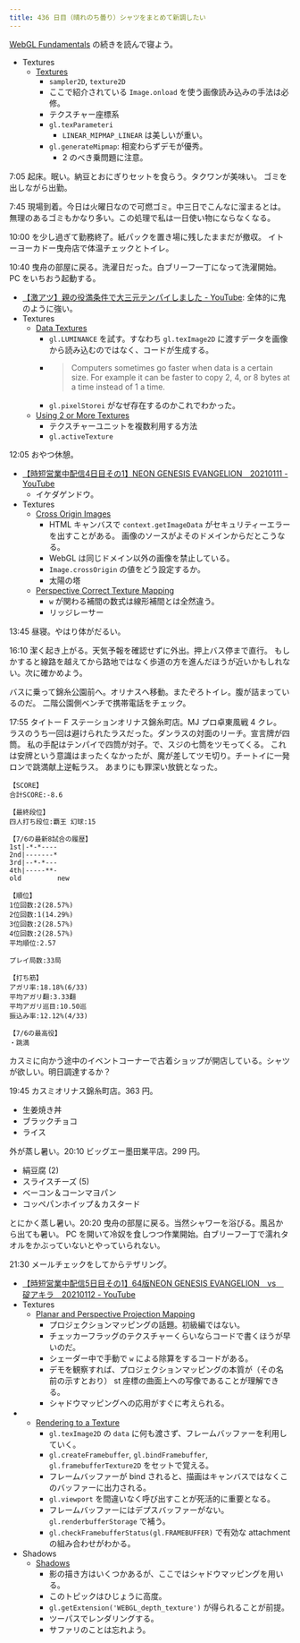```yaml
---
title: 436 日目（晴れのち曇り）シャツをまとめて新調したい
---
```


[WebGL Fundamentals] の続きを読んで寝よう。

* Textures
  * [Textures](https://webglfundamentals.org/webgl/lessons/webgl-3d-textures.html)
    * `sampler2D`, `texture2D`
    * ここで紹介されている `Image.onload` を使う画像読み込みの手法は必修。
    * テクスチャー座標系
    * `gl.texParameteri`
      * `LINEAR_MIPMAP_LINEAR` は美しいが重い。
    * `gl.generateMipmap`: 相変わらずデモが優秀。
      * 2 のべき乗問題に注意。

7:05 起床。眠い。納豆とおにぎりセットを食らう。タクワンが美味い。
ゴミを出しながら出勤。

7:45 現場到着。今日は火曜日なので可燃ゴミ。中三日でこんなに溜まるとは。
無理のあるゴミもかなり多い。この処理で私は一日使い物にならなくなる。

10:00 を少し過ぎて勤務終了。紙パックを置き場に残したままだが撤収。
イトーヨーカドー曳舟店で体温チェックとトイレ。

10:40 曳舟の部屋に戻る。洗濯日だった。白ブリーフ一丁になって洗濯開始。
PC をいちおう起動する。

* [【激アツ】親の役満条件で大三元テンパイしました - YouTube](https://www.youtube.com/watch?v=3Ajj0SjBG8E):
  全体的に鬼のように強い。
* Textures
  * [Data Textures](https://webglfundamentals.org/webgl/lessons/webgl-data-textures.html)
    * `gl.LUMINANCE` を試す。すなわち `gl.texImage2D` に渡すデータを画像から読み込むのではなく、コードが生成する。
    * > Computers sometimes go faster when data is a certain size. For example it can be faster to copy 2, 4, or 8 bytes at a time instead of 1 a time.
    * `gl.pixelStorei` がなぜ存在するのかこれでわかった。
  * [Using 2 or More Textures](https://webglfundamentals.org/webgl/lessons/webgl-2-textures.html)
    * テクスチャーユニットを複数利用する方法
    * `gl.activeTexture`

12:05 おやつ休憩。

* [【時短営業中配信4日目その1】NEON GENESIS EVANGELION　20210111 - YouTube](https://www.youtube.com/watch?v=8k7A19943iU)
  * イケダゲンドウ。
* Textures
  * [Cross Origin Images](https://webglfundamentals.org/webgl/lessons/webgl-cors-permission.html)
    * HTML キャンバスで `context.getImageData` がセキュリティーエラーを出すことがある。
      画像のソースがよそのドメインからだとこうなる。
    * WebGL は同じドメイン以外の画像を禁止している。
    * `Image.crossOrigin` の値をどう設定するか。
    * 太陽の塔
  * [Perspective Correct Texture Mapping](https://webglfundamentals.org/webgl/lessons/webgl-3d-perspective-correct-texturemapping.html)
    * `w` が関わる補間の数式は線形補間とは全然違う。
    * リッジレーサー

13:45 昼寝。やはり体がだるい。

16:10 潔く起き上がる。天気予報を確認せずに外出。押上バス停まで直行。
もしかすると線路を越えてから路地ではなく歩道の方を進んだほうが近いかもしれない。次に確かめよう。

バスに乗って錦糸公園前へ。オリナスへ移動。またぞろトイレ。腹が詰まっているのだ。
二階公園側ベンチで携帯電話をチェック。

17:55 タイトー F ステーションオリナス錦糸町店。MJ プロ卓東風戦 4 クレ。
ラスのうち一回は避けられたラスだった。ダンラスの対面のリーチ。宣言牌が四筒。
私の手配はテンパイで四筒が対子。で、スジの七筒をツモってくる。
これは安牌という意識はまったくなかったが、魔が差してツモ切り。チートイに一発ロンで跳満献上逆転ラス。
あまりにも罪深い放銃となった。

```text
【SCORE】
合計SCORE:-8.6

【最終段位】
四人打ち段位:覇王 幻球:15

【7/6の最新8試合の履歴】
1st|-*-*----
2nd|-------*
3rd|--*-*---
4th|-----**-
old         new

【順位】
1位回数:2(28.57%)
2位回数:1(14.29%)
3位回数:2(28.57%)
4位回数:2(28.57%)
平均順位:2.57

プレイ局数:33局

【打ち筋】
アガリ率:18.18%(6/33)
平均アガリ翻:3.33翻
平均アガリ巡目:10.50巡
振込み率:12.12%(4/33)

【7/6の最高役】
・跳満
```

カスミに向かう途中のイベントコーナーで古着ショップが開店している。シャツが欲しい。明日調達するか？

19:45 カスミオリナス錦糸町店。363 円。

* 生姜焼き丼
* ブラックチョコ
* ライス

外が蒸し暑い。20:10 ビッグエー墨田業平店。299 円。

* 絹豆腐 (2)
* スライスチーズ (5)
* ベーコン＆コーンマヨパン
* コッペパンホイップ＆カスタード

とにかく蒸し暑い。20:20 曳舟の部屋に戻る。当然シャワーを浴びる。風呂から出ても暑い。
PC を開いて冷奴を食しつつ作業開始。白ブリーフ一丁で濡れタオルをかぶっていないとやっていられない。

21:30 メールチェックをしてからテザリング。

* [【時短営業中配信5日目その1】64版NEON GENESIS EVANGELION　vs　碇アキラ　20210112 - YouTube](https://www.youtube.com/watch?v=mWcDylqok68)
* Textures
  * [Planar and Perspective Projection Mapping](https://webglfundamentals.org/webgl/lessons/webgl-planar-projection-mapping.html)
    * プロジェクションマッピングの話題。初級編ではない。
    * チェッカーフラッグのテクスチャーくらいならコードで書くほうが早いのだ。
    * シェーダー中で手動で `w` による除算をするコードがある。
    * デモを観察すれば、プロジェクションマッピングの本質が（その名前の示すとおり） st 座標の曲面上への写像であることが理解できる。
    * シャドウマッピングへの応用がすぐに考えられる。
* 
  * [Rendering to a Texture](https://webglfundamentals.org/webgl/lessons/webgl-render-to-texture.html)
    * `gl.texImage2D` の `data` に何も渡さず、フレームバッファーを利用していく。
    * `gl.createFramebuffer`, `gl.bindFramebuffer`, `gl.framebufferTexture2D` をセットで覚える。
    * フレームバッファーが bind されると、描画はキャンバスではなくこのバッファーに出力される。
    * `gl.viewport` を間違いなく呼び出すことが死活的に重要となる。
    * フレームバッファーにはデプスバッファーがない。`gl.renderbufferStorage` で補う。
    * `gl.checkFramebufferStatus(gl.FRAMEBUFFER)` で有効な attachment の組み合わせがわかる。
* Shadows
  * [Shadows](https://webglfundamentals.org/webgl/lessons/webgl-shadows.html)
    * 影の描き方はいくつかあるが、ここではシャドウマッピングを用いる。
    * このトピックはひじょうに高度。
    * `gl.getExtension('WEBGL_depth_texture')` が得られることが前提。
    * ツーパスでレンダリングする。
    * サファリのことは忘れよう。

[WebGL Fundamentals]: https://webglfundamentals.org/
